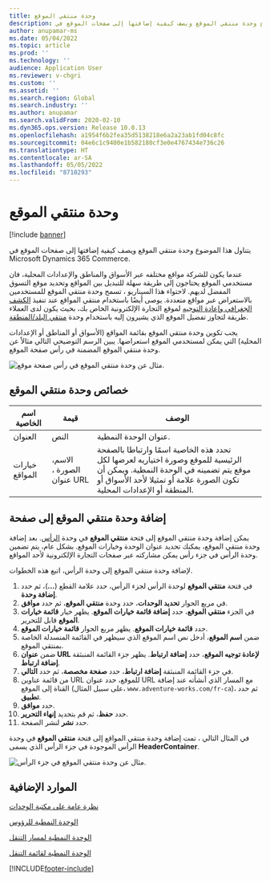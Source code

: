 ```yaml
---
title: وحدة منتقي الموقع
description: يتناول هذا الموضوع وحدة منتقي الموقع ويصف كيفية إضافتها إلى صفحات الموقع في Microsoft Dynamics 365 Commerce.
author: anupamar-ms
ms.date: 05/04/2022
ms.topic: article
ms.prod: ''
ms.technology: ''
audience: Application User
ms.reviewer: v-chgri
ms.custom: ''
ms.assetid: ''
ms.search.region: Global
ms.search.industry: ''
ms.author: anupamar
ms.search.validFrom: 2020-02-10
ms.dyn365.ops.version: Release 10.0.13
ms.openlocfilehash: a1954f6b2fea35d5138218e6a2a23ab1fd04c8fc
ms.sourcegitcommit: 04e6c1c9400e1b582180cf3e0e4767434e736c26
ms.translationtype: HT
ms.contentlocale: ar-SA
ms.lasthandoff: 05/05/2022
ms.locfileid: "8710293"
---
```

# <a name="site-picker-module"></a>وحدة منتقي الموقع

[!include [banner](includes/banner.md)]

يتناول هذا الموضوع وحدة منتقي الموقع ويصف كيفية إضافتها إلى صفحات الموقع في Microsoft Dynamics 365 Commerce.

عندما يكون للشركة مواقع مختلفه عبر الأسواق والمناطق والإعدادات المحلية، فان مستخدمي الموقع يحتاجون إلى طريقة سهلة للتبديل بين المواقع وتحديد موقع التسوق المفضل لديهم. لاحتواء هذا السيناريو ، تسمح وحدة منتقي الموقع للمستخدمين بالاستعراض عبر مواقع متعددة. يوصى أيضًا باستخدام منتقي المواقع عند تنفيذ [الكشف الجغرافي وإعادة التوجيه](geo-detection-redirection.md) لموقع التجارة الإلكترونية الخاص بك، بحيث يكون لدى العملاء طريقة لتجاوز تفضيل الموقع الذي يشيرون إليه باستخدام وحدة [منتقي البلد/المنطقة](country-region-picker-module.md). 

يجب تكوين وحدة منتقي الموقع بقائمة المواقع (الأسواق أو المناطق أو الإعدادات المحلية) التي يمكن لمستخدمي الموقع استعراضها. يبين الرسم التوضيحي التالي مثالاً عن وحدة منتقي الموقع المضمنة في رأس صفحة الموقع.

![مثال عن وحدة منتقي الموقع في رأس صفحة موقع.](./media/ecommerce-sitepicker.PNG)

## <a name="site-picker-module-properties"></a>خصائص وحدة منتقي الموقع

| اسم الخاصية | قيمة                 | ‏‏الوصف‬ |
|---------------|-----------------------|-------------|
| العنوان‬       | النص                  | عنوان الوحدة النمطية. |
| خيارات المواقع  | الاسم، الصورة ، عنوان URL      | تحدد هذه الخاصية اسمًا وارتباطا بالصفحة الرئيسية للموقع وصورة اختياريه لعرضها لكل موقع يتم تضمينه في الوحدة النمطية. ويمكن أن تكون الصورة علامة أو تمثيلا لأحد الأسواق أو المنطقة أو الإعدادات المحلية. |

## <a name="add-a-site-picker-module-to-a-page"></a>إضافة وحدة منتقي الموقع إلى صفحة

يمكن إضافة وحدة منتقي الموقع إلى فتحة **منتقي الموقع** في وحدة [الرأس](author-header-module.md). بعد إضافة وحدة منتقي الموقع، يمكنك تحديد عنوان الوحدة وخيارات الموقع. بشكل عام، يتم تضمين وحدة الرأس في جزء رأس يمكن مشاركته عبر صفحات التجارة الإلكترونية لأحد المواقع. 

لإضافة وحدة منتقي الموقع إلى وحدة الرأس، اتبع هذه الخطوات.

1. في فتحة **منتقي الموقع** لوحدة الرأس لجزء الرأس، حدد علامة القطع (**...**)، ثم حدد **إضافة وحدة**.
1. في مربع الحوار **تحديد الوحدات**، حدد وحدة **منتقي الموقع**، ثم حدد **موافق‏‎**.
1. في الجزء **منتقي الموقع**، حدد **إضافة قائمة خيارات الموقع**. يظهر خيار **قائمة خيارات الموقع** قابل للتحرير.
1. حدد **قائمة خيارات الموقع**. يظهر مربع الحوار **قائمة خيارات الموقع**.
1. ضمن **اسم الموقع**، أدخل نص اسم الموقع الذي سيظهر في القائمة المنسدلة الخاصة بمنتقي الموقع.
1. ضمن **عنوان URL‏‎ لإعادة توجيه الموقع**، حدد **إضافة ارتباط**. يظهر جزء القائمة المنبثقة **إضافة ارتباط**.
1. في جزء القائمة المنبثقة **إضافة ارتباط**، حدد **صفحة مخصصة**، ثم حدد **التالي**.
1. من قائمة عناوين URL للموقع، حدد عنوان URL مع المسار الذي أنشأته عند إضافة القناة إلى الموقع (على سبيل المثال، `www.adventure-works.com/fr-ca`)، ثم حدد **تطبيق**.
1. حدد **موافق**.
1. حدد **حفظ**، ثم قم بتحديد **إنهاء التحرير**.
1. حدد **نشر** لنشر الصفحة.

في المثال التالي ، تمت إضافة وحدة منتقي المواقع إلى فتحة **منتقي الموقع** في وحدة الرأس الموجودة في جزء الرأس الذي يسمى **HeaderContainer**.

![مثال عن وحدة منتقي الموقع في جزء الرأس.](./media/ecommerce-sitepicker-2.png)

## <a name="additional-resources"></a>الموارد الإضافية

[نظرة عامة على مكتبة الوحدات](starter-kit-overview.md)

[الوحدة النمطية للرؤوس](author-header-module.md)

[الوحدة النمطية لمسار التنقل](add-breadcrumb.md)

[الوحدة النمطية لقائمة التنقل](nav-menu-module.md)


[!INCLUDE[footer-include](../includes/footer-banner.md)]
